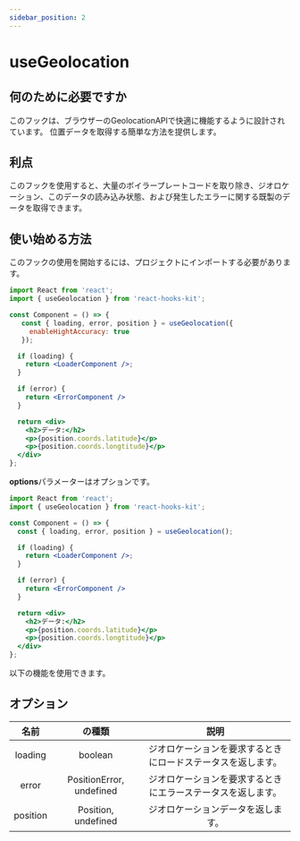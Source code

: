 ```yaml
---
sidebar_position: 2
---
```


# useGeolocation

## 何のために必要ですか

このフックは、ブラウザーのGeolocationAPIで快適に機能するように設計されています。 位置データを取得する簡単な方法を提供します。

## 利点

このフックを使用すると、大量のボイラープレートコードを取り除き、ジオロケーション、このデータの読み込み状態、および発生したエラーに関する既製のデータを取得できます。

## 使い始める方法

このフックの使用を開始するには、プロジェクトにインポートする必要があります。

```jsx
import React from 'react';
import { useGeolocation } from 'react-hooks-kit';

const Component = () => {
   const { loading, error, position } = useGeolocation({
     enableHightAccuracy: true
   });

  if (loading) {
    return <LoaderComponent />;
  }

  if (error) {
    return <ErrorComponent />
  }

  return <div>
    <h2>データ:</h2>
    <p>{position.coords.latitude}</p>
    <p>{position.coords.longtitude}</p>
  </div>
};
```

**options**パラメーターはオプションです。

```jsx
import React from 'react';
import { useGeolocation } from 'react-hooks-kit';

const Component = () => {
  const { loading, error, position } = useGeolocation();

  if (loading) {
    return <LoaderComponent />;
  }

  if (error) {
    return <ErrorComponent />
  }

  return <div>
    <h2>データ:</h2>
    <p>{position.coords.latitude}</p>
    <p>{position.coords.longtitude}</p>
  </div>
};
```

以下の機能を使用できます。

## オプション

| 名前 | の種類 | 説明 |
| :---: | :---: | :---: |
| loading | boolean | ジオロケーションを要求するときにロードステータスを返します。 |
| error | PositionError, undefined | ジオロケーションを要求するときにエラーステータスを返します。 |
| position | Position, undefined | ジオロケーションデータを返します。 |
